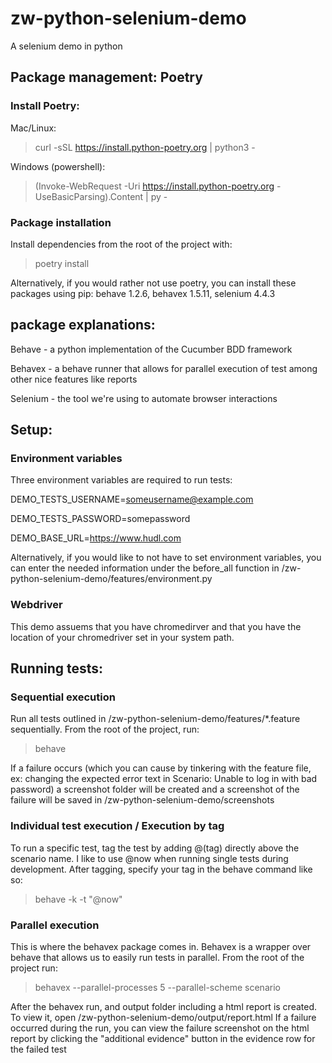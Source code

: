# zw-python-selenium-demo
 A selenium demo in python
 
## Package management: Poetry
### Install Poetry:
Mac/Linux:
> curl -sSL https://install.python-poetry.org | python3 -

Windows (powershell):
> (Invoke-WebRequest -Uri https://install.python-poetry.org -UseBasicParsing).Content | py -

### Package installation
Install dependencies from the root of the project with:
> poetry install

Alternatively, if you would rather not use poetry, you can install these packages using pip:
behave 1.2.6, 
behavex 1.5.11, 
selenium 4.4.3


## package explanations:
Behave - a python implementation of the Cucumber BDD framework

Behavex - a behave runner that allows for parallel execution of test among other nice features like reports

Selenium - the tool we're using to automate browser interactions



## Setup:
### Environment variables
Three environment variables are required to run tests:

DEMO_TESTS_USERNAME=someusername@example.com

DEMO_TESTS_PASSWORD=somepassword

DEMO_BASE_URL=https://www.hudl.com 

Alternatively, if you would like to not have to set environment variables, you can enter the needed information under the before_all function in /zw-python-selenium-demo/features/environment.py

### Webdriver
This demo assuems that you have chromedirver and that you have the location of your chromedriver set in your system path.


## Running tests:

### Sequential execution
Run all tests outlined in /zw-python-selenium-demo/features/*.feature sequentially. From the root of the project, run:

> behave

If a failure occurs (which you can cause by tinkering with the feature file, ex: changing the expected error text in Scenario: Unable to log in with bad password) a screenshot folder will be created and a screenshot of the failure will be saved in /zw-python-selenium-demo/screenshots

### Individual test execution / Execution by tag
To run a specific test, tag the test by adding @(tag) directly above the scenario name. I like to use @now when running single tests during development. After tagging, specify your tag in the behave command like so:

> behave -k -t "@now"

### Parallel execution
This is where the behavex package comes in. Behavex is a wrapper over behave that allows us to easily run tests in parallel. From the root of the project run:

> behavex --parallel-processes 5 --parallel-scheme scenario

After the behavex run, and output folder including a html report is created. To view it, open /zw-python-selenium-demo/output/report.html
If a failure occurred during  the run, you can view the failure screenshot on the html report by clicking the "additional evidence" button in the evidence row for the failed test 
